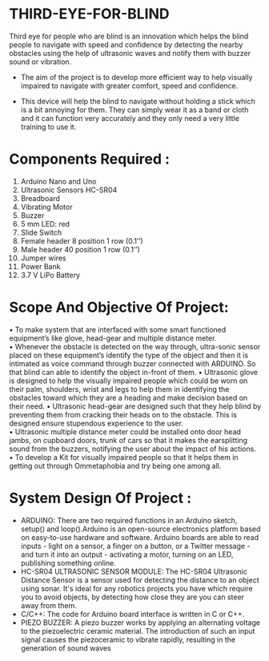 # THIRD-EYE-FOR-BLIND
Third eye for people who are blind is an innovation which helps the blind people to navigate with speed and confidence by detecting the nearby obstacles using the help of ultrasonic waves and notify them with buzzer sound or vibration.

* The aim of the project is to develop more efficient way to
help visually impaired to navigate with greater comfort, speed and
confidence.

* This device will help the blind to navigate without holding a stick which
is a bit annoying for them. They can simply wear it as a band or cloth
and it can function very accurately and they only need a very little
training to use it.

# Components Required :
1) Arduino Nano and Uno
2) Ultrasonic Sensors HC-SR04
3) Breadboard
4) Vibrating Motor
5) Buzzer
6) 5 mm LED: red
7) Slide Switch
8) Female header 8 position 1 row (0.1’’)
9) Male header 40 position 1 row (0.1’’)
10) Jumper wires
11) Power Bank
12) 3.7 V LiPo Battery

# Scope And Objective Of Project: 
•	To make system that are interfaced with some smart functioned equipment’s like glove, head-gear and multiple distance meter.   
•	Whenever the obstacle is detected on the way through, ultra-sonic sensor placed on these equipment’s identify the type of the object and then it is intimated as voice command through buzzer connected with ARDUINO. So that blind can able to identify the object in-front of them. 
•	Ultrasonic glove is designed to help the visually impaired people which could be worn on their palm, shoulders, wrist and legs to help them in identifying the obstacles toward which they are a heading and make decision based on their need. 
•	Ultrasonic head-gear are designed such that they help blind by preventing them from cracking their heads on to the obstacle. This is designed ensure stupendous experience to the user.   
•	Ultrasonic multiple distance meter could be installed onto door head jambs, on cupboard doors, trunk of cars so that it makes the earsplitting sound from the buzzers, notifying the user about the impact of his actions. 
•	To develop a Kit for visually impaired people so that it helps them in getting out through Ommetaphobia and try being one among all. 

# System Design Of Project : 
 * ARDUINO: There are two required functions in an Arduino sketch, setup() and loop().Arduino is an open-source electronics platform based on easy-to-use hardware and software. Arduino boards are able to read inputs - light on a sensor, a finger on a button, or a Twitter message - and turn it into an output - activating a motor, turning on an LED, publishing something online.  
 * HC-SR04 ULTRASONIC SENSOR MODULE: The HC-SR04 Ultrasonic Distance 
Sensor is a sensor used for detecting the distance to an object using sonar. It's ideal for any robotics projects you have which require you to avoid objects, by detecting how close they are you can steer away from them.
 * C/C++: The code for Arduino board interface is written in C or C++. 
 * PIEZO BUZZER: A piezo buzzer works by applying an alternating voltage to the piezoelectric ceramic material. The introduction of such an input signal causes the piezoceramic to vibrate rapidly, resulting in the generation of sound waves



